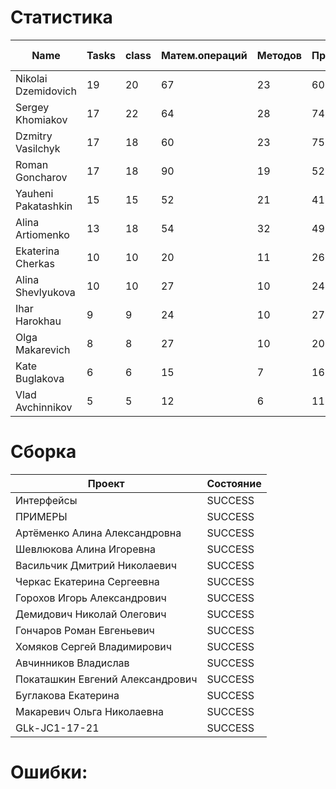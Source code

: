 # Статистика

| Name | Tasks | class | Матем.операций | Методов | Присваиваний | анон.класов | внутр.класов | констант | логирование | лямбды | переменных | перхватов исключений | приват. методов | приват. полей | сравнений | циклов |
| --- | --- | --- | --- | --- | --- | --- | --- | --- | --- | --- | --- | --- | --- | --- | --- | --- |
| Nikolai Dzemidovich | 19 | 20 | 67 | 23 | 60 | 0 | 0 | 1 | 0 | 0 | 55 | 0 | 0 | 1 | 34 | 7 |
| Sergey Khomiakov | 17 | 22 | 64 | 28 | 74 | 0 | 0 | 0 | 0 | 0 | 58 | 4 | 4 | 0 | 32 | 5 |
| Dzmitry Vasilchyk | 17 | 18 | 60 | 23 | 75 | 0 | 0 | 0 | 0 | 0 | 70 | 0 | 5 | 0 | 23 | 7 |
| Roman Goncharov | 17 | 18 | 90 | 19 | 52 | 0 | 0 | 0 | 0 | 0 | 48 | 0 | 0 | 0 | 35 | 6 |
| Yauheni Pakatashkin | 15 | 15 | 52 | 21 | 41 | 0 | 0 | 0 | 0 | 0 | 37 | 0 | 3 | 0 | 15 | 9 |
| Alina Artiomenko | 13 | 18 | 54 | 32 | 49 | 0 | 0 | 0 | 0 | 0 | 44 | 3 | 7 | 1 | 12 | 9 |
| Ekaterina Cherkas | 10 | 10 | 20 | 11 | 26 | 0 | 0 | 0 | 0 | 0 | 26 | 0 | 0 | 0 | 1 | 0 |
| Alina Shevlyukova | 10 | 10 | 27 | 10 | 24 | 0 | 0 | 0 | 0 | 0 | 26 | 0 | 0 | 0 | 2 | 0 |
| Ihar Harokhau | 9 | 9 | 24 | 10 | 27 | 0 | 0 | 0 | 0 | 0 | 27 | 0 | 0 | 0 | 2 | 1 |
| Olga Makarevich | 8 | 8 | 27 | 10 | 20 | 0 | 0 | 0 | 0 | 0 | 20 | 0 | 0 | 0 | 11 | 0 |
| Kate Buglakova | 6 | 6 | 15 | 7 | 16 | 0 | 0 | 0 | 0 | 0 | 16 | 0 | 0 | 0 | 0 | 0 |
| Vlad Avchinnikov | 5 | 5 | 12 | 6 | 11 | 0 | 0 | 0 | 0 | 0 | 11 | 0 | 0 | 0 | 0 | 0 |


# Сборка

| Проект | Состояние |
| --- | --- |
| Интерфейсы  | SUCCESS |
| ПРИМЕРЫ  | SUCCESS |
| Артёменко Алина Александровна  | SUCCESS |
| Шевлюкова Алина Игоревна  | SUCCESS |
| Васильчик Дмитрий Николаевич  | SUCCESS |
| Черкас Екатерина Сергеевна  | SUCCESS |
| Горохов Игорь Александрович  | SUCCESS |
| Демидович Николай Олегович  | SUCCESS |
| Гончаров Роман Евгеньевич  | SUCCESS |
| Хомяков Сергей Владимирович  | SUCCESS |
| Авчинников Владислав  | SUCCESS |
| Покаташкин Евгений Александрович  | SUCCESS |
| Буглакова Екатерина  | SUCCESS |
| Макаревич Ольга Николаевна  | SUCCESS |
| GLk-JC1-17-21  | SUCCESS |


# Ошибки:

